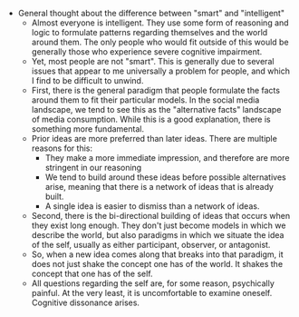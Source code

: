 - General thought about the difference between "smart" and "intelligent"
	- Almost everyone is intelligent. They use some form of reasoning and logic to formulate patterns regarding themselves and the world around them. The only people who would fit outside of this would be generally those who experience severe cognitive impairment.
	- Yet, most people are not "smart". This is generally due to several issues that appear to me universally a problem for people, and which I find to be difficult to unwind.
	- First, there is the general paradigm that people formulate the facts around them to fit their particular models. In the social media landscape, we tend to see this as the "alternative facts" landscape of media consumption. While this is a good explanation, there is something more fundamental.
	- Prior ideas are more preferred than later ideas. There are multiple reasons for this:
		- They make a more immediate impression, and therefore are more stringent in our reasoning
		- We tend to build around these ideas before possible alternatives arise, meaning that there is a network of ideas that is already built.
		- A single idea is easier to dismiss than a network of ideas.
	- Second, there is the bi-directional building of ideas that occurs when they exist long enough. They don't just become models in which we describe the world, but also paradigms in which we situate the idea of the self, usually as either participant, observer, or antagonist.
	- So, when a new idea comes along that breaks into that paradigm, it does not just shake the concept one has of the world. It shakes the concept that one has of the self.
	- All questions regarding the self are, for some reason, psychically painful. At the very least, it is uncomfortable to examine oneself. Cognitive dissonance arises.